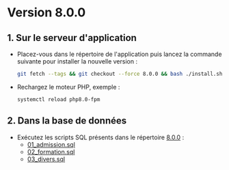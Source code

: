 # Version 8.0.0

## 1. Sur le serveur d'application

- Placez-vous dans le répertoire de l'application puis lancez la commande suivante
  pour installer la nouvelle version :

  ```bash
  git fetch --tags && git checkout --force 8.0.0 && bash ./install.sh
  ```

- Rechargez le moteur PHP, exemple :

  ```bash
  systemctl reload php8.0-fpm
  ```

## 2. Dans la base de données

- Exécutez les scripts SQL présents dans le répertoire [8.0.0](8.0.0) :
  - [01_admission.sql](8.0.0/01_admission.sql)
  - [02_formation.sql](8.0.0/02_formation.sql)
  - [03_divers.sql](8.0.0/03_divers.sql)
